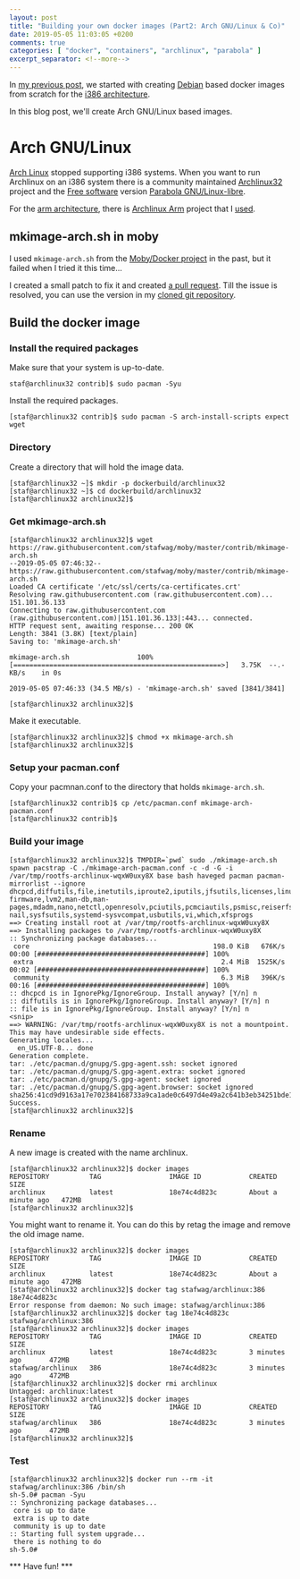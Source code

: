 ```yaml
---
layout: post
title: "Building your own docker images (Part2: Arch GNU/Linux & Co)"
date: 2019-05-05 11:03:05 +0200
comments: true
categories: [ "docker", "containers", "archlinux", "parabola" ]
excerpt_separator: <!--more-->
---
```


In [my previous post](https://stafwag.github.io/blog/blog/2019/04/22/building-your-own-docker-images_part1/), we started with creating [Debian](https://www.debian.org/) based docker images from scratch for the [i386 architecture](https://en.wikipedia.org/wiki/Intel_80386). 

In this blog post, we'll create Arch GNU/Linux based images.

# Arch GNU/Linux

[Arch Linux](https://www.archlinux.org/) stopped supporting i386 systems. When you want to run Archlinux on an i386 system there is a community maintained [Archlinux32](https://archlinux32.org/) project and the [Free software](https://en.wikipedia.org/wiki/Free_software) version [Parabola GNU/Linux-libre](https://www.parabola.nu/). 

For the [arm architecture](https://en.wikipedia.org/wiki/ARM_architecture), there is [Archlinux Arm](https://archlinuxarm.org/) project that I [used](https://stafwag.github.io/blog/blog/2015/12/26/running-docker-on-arm/).

<!--more-->
## mkimage-arch.sh in moby

I used ```mkimage-arch.sh``` from the [Moby/Docker project](https://mobyproject.org/) in the past, but it failed when 
I tried it this time...

I created a small patch to fix it and created [a pull request](https://github.com/moby/moby/pull/39165).
Till the issue is resolved, you can use the version in my [cloned git repository](https://github.com/stafwag/moby/blob/). 

## Build the docker image

### Install the required packages

Make sure that your system is up-to-date.

```
staf@archlinux32 contrib]$ sudo pacman -Syu
```

Install the required packages.

```
[staf@archlinux32 contrib]$ sudo pacman -S arch-install-scripts expect wget
``` 
### Directory

Create a directory that will hold the image data.

```
[staf@archlinux32 ~]$ mkdir -p dockerbuild/archlinux32
[staf@archlinux32 ~]$ cd dockerbuild/archlinux32
[staf@archlinux32 archlinux32]$ 
```

### Get mkimage-arch.sh

```
[staf@archlinux32 archlinux32]$ wget https://raw.githubusercontent.com/stafwag/moby/master/contrib/mkimage-arch.sh
--2019-05-05 07:46:32--  https://raw.githubusercontent.com/stafwag/moby/master/contrib/mkimage-arch.sh
Loaded CA certificate '/etc/ssl/certs/ca-certificates.crt'
Resolving raw.githubusercontent.com (raw.githubusercontent.com)... 151.101.36.133
Connecting to raw.githubusercontent.com (raw.githubusercontent.com)|151.101.36.133|:443... connected.
HTTP request sent, awaiting response... 200 OK
Length: 3841 (3.8K) [text/plain]
Saving to: 'mkimage-arch.sh'

mkimage-arch.sh                 100%[====================================================>]   3.75K  --.-KB/s    in 0s      

2019-05-05 07:46:33 (34.5 MB/s) - 'mkimage-arch.sh' saved [3841/3841]

[staf@archlinux32 archlinux32]$ 
```

Make it executable.

```
[staf@archlinux32 archlinux32]$ chmod +x mkimage-arch.sh
[staf@archlinux32 archlinux32]$ 
```

### Setup your pacman.conf

Copy your pacmnan.conf to the directory that holds ```mkimage-arch.sh```.

```
[staf@archlinux32 contrib]$ cp /etc/pacman.conf mkimage-arch-pacman.conf
[staf@archlinux32 contrib]$ 
```

### Build your image

```
[staf@archlinux32 archlinux32]$ TMPDIR=`pwd` sudo ./mkimage-arch.sh
spawn pacstrap -C ./mkimage-arch-pacman.conf -c -d -G -i /var/tmp/rootfs-archlinux-wqxW0uxy8X base bash haveged pacman pacman-mirrorlist --ignore dhcpcd,diffutils,file,inetutils,iproute2,iputils,jfsutils,licenses,linux,linux-firmware,lvm2,man-db,man-pages,mdadm,nano,netctl,openresolv,pciutils,pcmciautils,psmisc,reiserfsprogs,s-nail,sysfsutils,systemd-sysvcompat,usbutils,vi,which,xfsprogs
==> Creating install root at /var/tmp/rootfs-archlinux-wqxW0uxy8X
==> Installing packages to /var/tmp/rootfs-archlinux-wqxW0uxy8X
:: Synchronizing package databases...
 core                                              198.0 KiB   676K/s 00:00 [##########################################] 100%
 extra                                               2.4 MiB  1525K/s 00:02 [##########################################] 100%
 community                                           6.3 MiB   396K/s 00:16 [##########################################] 100%
:: dhcpcd is in IgnorePkg/IgnoreGroup. Install anyway? [Y/n] n
:: diffutils is in IgnorePkg/IgnoreGroup. Install anyway? [Y/n] n
:: file is in IgnorePkg/IgnoreGroup. Install anyway? [Y/n] n
<snip>
==> WARNING: /var/tmp/rootfs-archlinux-wqxW0uxy8X is not a mountpoint. This may have undesirable side effects.
Generating locales...
  en_US.UTF-8... done
Generation complete.
tar: ./etc/pacman.d/gnupg/S.gpg-agent.ssh: socket ignored
tar: ./etc/pacman.d/gnupg/S.gpg-agent.extra: socket ignored
tar: ./etc/pacman.d/gnupg/S.gpg-agent: socket ignored
tar: ./etc/pacman.d/gnupg/S.gpg-agent.browser: socket ignored
sha256:41cd9d9163a17e702384168733a9ca1ade0c6497d4e49a2c641b3eb34251bde1
Success.
[staf@archlinux32 archlinux32]$ 
```

### Rename

A new image is created with the name archlinux.

```
[staf@archlinux32 archlinux32]$ docker images
REPOSITORY          TAG                 IMAGE ID            CREATED              SIZE
archlinux           latest              18e74c4d823c        About a minute ago   472MB
[staf@archlinux32 archlinux32]$ 
```

You might want to rename it. You can do this by retag the image and remove the old image name.

```
[staf@archlinux32 archlinux32]$ docker images
REPOSITORY          TAG                 IMAGE ID            CREATED              SIZE
archlinux           latest              18e74c4d823c        About a minute ago   472MB
[staf@archlinux32 archlinux32]$ docker tag stafwag/archlinux:386 18e74c4d823c
Error response from daemon: No such image: stafwag/archlinux:386
[staf@archlinux32 archlinux32]$ docker tag 18e74c4d823c stafwag/archlinux:386             
[staf@archlinux32 archlinux32]$ docker images
REPOSITORY          TAG                 IMAGE ID            CREATED             SIZE
archlinux           latest              18e74c4d823c        3 minutes ago       472MB
stafwag/archlinux   386                 18e74c4d823c        3 minutes ago       472MB
[staf@archlinux32 archlinux32]$ docker rmi archlinux
Untagged: archlinux:latest
[staf@archlinux32 archlinux32]$ docker images
REPOSITORY          TAG                 IMAGE ID            CREATED             SIZE
stafwag/archlinux   386                 18e74c4d823c        3 minutes ago       472MB
[staf@archlinux32 archlinux32]$ 
```

### Test

```
[staf@archlinux32 archlinux32]$ docker run --rm -it stafwag/archlinux:386 /bin/sh
sh-5.0# pacman -Syu
:: Synchronizing package databases...
 core is up to date
 extra is up to date
 community is up to date
:: Starting full system upgrade...
 there is nothing to do
sh-5.0# 
```

*** Have fun! ***

